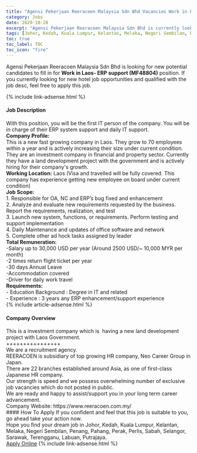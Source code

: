 ```yaml
---
title: "Agensi Pekerjaan Reeracoen Malaysia Sdn Bhd Vacancies Work in Laos- ERP support (MF48804)" 
category: Jobs 
date: 2020-10-28 
excerpt: "Agensi Pekerjaan Reeracoen Malaysia Sdn Bhd is currently looking for suitable person to fill in the Work in Laos- ERP support (MF48804) which positioned at Johor, Kedah, Kuala Lumpur, Kelantan, Melaka, Negeri Sembilan, Penang, Pahang, Perak, Perlis, Sabah, Selangor, Sarawak, Terengganu, Labuan, Putrajaya" 
tags: [Johor, Kedah, Kuala Lumpur, Kelantan, Melaka, Negeri Sembilan, Penang, Pahang, Perak, Perlis, Sabah, Selangor, Sarawak, Terengganu, Labuan, Putrajaya] 
toc: true 
toc_label: TOC 
toc_icon: "fire" 
--- 
```


<p>Agensi Pekerjaan Reeracoen Malaysia Sdn Bhd is looking for new potential candidates to fill in for <b>Work in Laos- ERP support (MF48804)</b> position. If you currently looking for new hotel job opportunities and qualified with the job desc, feel free to apply this job.
</p>{% include link-adsense.html %} 
<div><div><h4>Job Description</h4></div><div><div><span><div><div><div>With this position, you will be the first IT person of the company. You will be in charge of their ERP system support and daily IT support.&#160;</div><div><strong>Company Profile:</strong><br>This is a new fast growing company in Laos. They grow to 70 employees within a year and is actively increasing their size under current condition. They are an investment company in financial and property sector. Currently they have a land development project with the government and is actively hiring for their company's growth.</div><div><strong>Working Location:</strong> Laos (Visa and travelled will be fully covered. This company has experience getting new employee on board under current condition)</div><div><strong>Job Scope:</strong></div></div><div>1. Responsible for OA, NC and ERP&#8217;s bug fixed and enhancement<br>2. Analyze and evaluate new requirements requested by the business. Report the requirements, realization, and test<br>3. Launch new system, functions, or requirements. Perform testing and support implementation<br>4. Daily Maintenance and updates of office software and network<br>5. Complete other ad hock tasks assigned by leader</div><div><div><strong>Total Remuneration:</strong><br>-Salary up to 30,000 USD per year (Around 2500 USD/~ 10,000 MYR per month)<br>-2 times return flight ticket per year<br>-30 days Annual Leave<br>-Accommodation covered<br>-Driver for daily work travel</div><div><strong>Requirements:</strong></div></div><div>- Education Background : Degree in IT and related<br>- Experience : 3 years any ERP enhancement/support experience</div></div></span></div></div></div> 
{% include article-adsense.html %} 
<div><div><h4>Company Overview</h4></div><div><div><span><div><div>This is a investment company which is&#160; having a new land development project with Laos Government.<div>++++++++++++++++<br>We are a recruitment agency.<br>REERACOEN is subsidiary of top growing HR company, Neo Career Group in Japan.<br>There are 22 branches established around Asia, as one of first-class Japanese HR company.<br>Our strength is speed and we possess overwhelming number of exclusive job vacancies which do not posted in public.<br>We are ready and happy to assist/support you in your long term career advancement.</div><div>Company Website: https://www.reeracoen.com.my/</div></div></div></span></div></div></div> 
#### How To Apply 
If you confident and feel that this job is suitable to you, go ahead take your action now. <br/> 
Hope you find your dream job in Johor, Kedah, Kuala Lumpur, Kelantan, Melaka, Negeri Sembilan, Penang, Pahang, Perak, Perlis, Sabah, Selangor, Sarawak, Terengganu, Labuan, Putrajaya. <br/> 
<a href="https://www.jobstreet.com.my/en/job/work-in-laos-erp-support-mf48804-4413526?jobId=jobstreet-my-job-4413526" class="btn btn--info" target="_blank" rel="nofollow noopenner">Apply Online</a> 
{% include link-adsense.html %} 